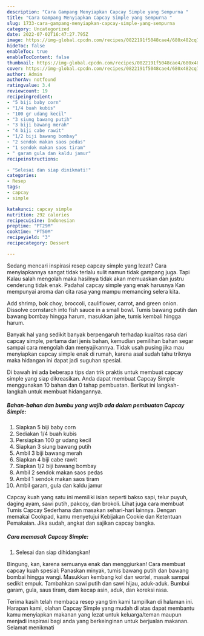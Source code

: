 ```yaml
---
description: "Cara Gampang Menyiapkan Capcay Simple yang Sempurna "
title: "Cara Gampang Menyiapkan Capcay Simple yang Sempurna "
slug: 1733-cara-gampang-menyiapkan-capcay-simple-yang-sempurna
category: Uncategorized
date: 2022-07-02T16:47:27.795Z
image: https://img-global.cpcdn.com/recipes/0822191f5048cae4/680x482cq70/capcay-simple-foto-resep-utama.jpg
hideToc: false
enableToc: true
enableTocContent: false
thumbnail: https://img-global.cpcdn.com/recipes/0822191f5048cae4/680x482cq70/capcay-simple-foto-resep-utama.jpg
cover: https://img-global.cpcdn.com/recipes/0822191f5048cae4/680x482cq70/capcay-simple-foto-resep-utama.jpg
author: Admin
authorAv: notfound
ratingvalue: 3.4
reviewcount: 19
recipeingredient:
- "5 biji baby corn"
- "1/4 buah kubis"
- "100 gr udang kecil"
- "3 siung bawang putih"
- "3 biji bawang merah"
- "4 biji cabe rawit"
- "1/2 biji bawang bombay"
- "2 sendok makan saos pedas"
- "1 sendok makan saos tiram"
- " garam gula dan kaldu jamur"
recipeinstructions:

- "Selesai dan siap dinikmati!"
categories:
- Resep
tags:
- capcay
- simple

katakunci: capcay simple 
nutrition: 292 calories
recipecuisine: Indonesian
preptime: "PT29M"
cooktime: "PT50M"
recipeyield: "3"
recipecategory: Dessert

---
```



Sedang mencari inspirasi resep capcay simple yang lezat? Cara menyiapkannya sangat tidak terlalu sulit namun tidak gampang juga. Tapi Kalau salah mengolah maka hasilnya tidak akan memuaskan dan justru cenderung tidak enak. Padahal capcay simple yang enak harusnya Kan mempunyai aroma dan cita rasa yang mampu memancing selera kita.


Add shrimp, bok choy, broccoli, cauliflower, carrot, and green onion. Dissolve cornstarch into fish sauce in a small bowl. Tumis bawang putih dan bawang bombay hingga harum, masukkan jahe, tumis kembali hingga harum.

Banyak hal yang sedikit banyak berpengaruh terhadap kualitas rasa dari capcay simple, pertama dari jenis bahan, kemudian pemilihan bahan segar sampai cara mengolah dan menyajikannya. Tidak usah pusing jika mau menyiapkan capcay simple enak di rumah, karena asal sudah tahu triknya maka hidangan ini dapat jadi suguhan spesial.


Di bawah ini ada beberapa tips dan trik praktis untuk membuat capcay simple yang siap dikreasikan. Anda dapat membuat Capcay Simple menggunakan 10 bahan dan 0 tahap pembuatan. Berikut ini langkah-langkah untuk membuat hidangannya.

<!--inarticleads1-->

##### Bahan-bahan dan bumbu yang wajib ada dalam pembuatan Capcay Simple:

1. Siapkan 5 biji baby corn
1. Sediakan 1/4 buah kubis
1. Persiapkan 100 gr udang kecil
1. Siapkan 3 siung bawang putih
1. Ambil 3 biji bawang merah
1. Siapkan 4 biji cabe rawit
1. Siapkan 1/2 biji bawang bombay
1. Ambil 2 sendok makan saos pedas
1. Ambil 1 sendok makan saos tiram
1. Ambil  garam, gula dan kaldu jamur


Capcay kuah yang satu ini memiliki isian seperti bakso sapi, telur puyuh, daging ayam, sawi putih, pakcoy, dan brokoli. Lihat juga cara membuat Tumis Capcay Sederhana dan masakan sehari-hari lainnya. Dengan memakai Cookpad, kamu menyetujui Kebijakan Cookie dan Ketentuan Pemakaian. Jika sudah, angkat dan sajikan capcay bangka. 

<!--inarticleads2-->

##### Cara memasak Capcay Simple:


1. Selesai dan siap dihidangkan!

Bingung, kan, karena semuanya enak dan menggiurkan! Cara membuat capcay kuah spesial: Panaskan minyak, tumis bawang putih dan bawang bombai hingga wangi. Masukkan kembang kol dan wortel, masak sampai sedikit empuk. Tambahkan sawi putih dan sawi hijau, aduk-aduk. Bumbui garam, gula, saus tiram, dam kecap asin, aduk, dan koreksi rasa. 

Terima kasih telah membaca resep yang tim kami tampilkan di halaman ini. Harapan kami, olahan Capcay Simple yang mudah di atas dapat membantu kamu menyiapkan makanan yang lezat untuk keluarga/teman maupun menjadi inspirasi bagi anda yang berkeinginan untuk berjualan makanan. Selamat menikmati
